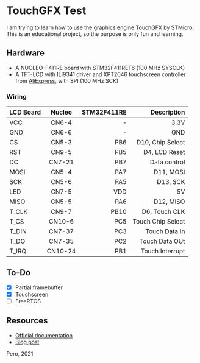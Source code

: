 # TouchGFX Test

I am trying to learn how to use the graphics engine TouchGFX by STMicro. 
This is an educational project, so the purpose is only fun and learning.

## Hardware 
 * A NUCLEO-F411RE board with STM32F411RET6 (100 MHz SYSCLK)
 * A TFT-LCD with ILI9341 driver and XPT2046 touchscreen controller from [AliExpress](https://www.aliexpress.com/item/32815224002.html?spm=a2g0s.9042311.0.0.6f9d4c4dv0T4OV), with SPI (100 MHz SCK)

### Wiring

|LCD Board|Nucleo |STM32F411RE| Description       |
| ------- |:-----:| ---------:|	--------------:	  |
|VCC      |CN6-4  | -         | 3.3V              |
|GND      |CN6-6  | -         | GND	              |
|CS       |CN5-3  | PB6       | D10, Chip Select  |
|RST      |CN9-5  | PB5       | D4,  LCD Reset    |
|DC       |CN7-21 | PB7       | Data control      |
|MOSI     |CN5-4  | PA7       | D11, MOSI         |
|SCK      |CN5-6  | PA5       | D13, SCK          |
|LED      |CN7-5  | VDD       | 5V                |
|MISO     |CN5-5  | PA6       | D12, MISO         |
|T_CLK    |CN9-7  | PB10      | D6, Touch CLK     |
|T_CS     |CN10-6 | PC5       | Touch Chip Select |
|T_DIN    |CN7-37 | PC3       | Touch Data In  	  |
|T_DO     |CN7-35 | PC2       | Touch Data OUt 	  |
|T_IRQ    |CN10-24| PB1       | Touch Interrupt   |

## To-Do

 - [x] Partial framebuffer 
 - [x] Touchscreen
 - [ ] FreeRTOS 

## Resources

 - [Official documentation](https://support.touchgfx.com/docs/introduction/welcome)
 - [Blog post](https://helentronica.com)

 Pero, 2021